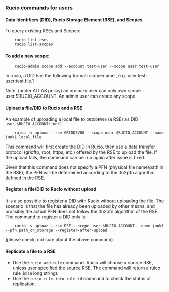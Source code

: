 ### Rucio commands for users

#### Data Identifiers (DID), Rucio Storage Element (RSE), and Scopes

To query existing RSEs and Scopes:
```
    rucio list-rses
    rucio list-scopes
```
#### To add a new scope:
```
    rucio-admin scope add --account test-user --scope user.test-user
```
In rucio, a DID has the following format:
        scope:name , e.g. user.test-user:test.file.1

Note: (under ATLAS policy) an ordinary user can only own scope user.$RUCIO_ACCOUNT. An admin user can create any
scope.

#### Upload a file/DID to Rucio and a RSE

An example of uploading a local file to `GRIDDEV06` (a RSE) as DID `user.$RUCIO_ACCOUNT:junk1`
```
    ruico -v upload --rse GRIDDEV06 --scope user.$RUCIO_ACCOUNT --name junk1 local_file
```
This command will first create the DID in Rucio, then use a data transfer protocol (gridftp, root, https, etc.) offered
by the RSE to upload the file. If the upload fails, the command can be run again after issue is fixed.

Given that this command does not specify a PFN (physical file name/path in the RSE), the PFN will be determined according
to the lfn2pfn algorithm defined in the RSE.

#### Register a file/DID to Rucio without upload

It is also possible to register a DID with Rucio without uploading the file. The scenario is that the file has already 
been uploaded by other means, and prossibly the actual PFN does not follow the lfn2pfn algorithm of the RSE.
The command to register a DID only is:
```
    rucio -v upload --rse RSE --scope user.$RUCIO_ACCOUNT --name junk1 --pfn path_on_storage --register-after-upload
```
(please check, not sure about the above command)

#### Replicate a file to a RSE

* Use the `rucio add-rule` command. Rucio will choose a source RSE, unless user specified the source RSE. The command
will return a ruico rule_id (a long string).
* Use the `rucio rule-info rule_id` command to check the status of replication.

